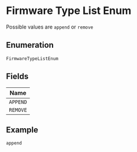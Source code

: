 
# Firmware Type List Enum

Possible values are `append` or `remove`

## Enumeration

`FirmwareTypeListEnum`

## Fields

| Name |
|  --- |
| `APPEND` |
| `REMOVE` |

## Example

```
append
```

